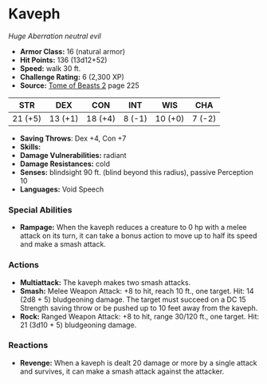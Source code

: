 # Kaveph

*Huge* *Aberration* *neutral evil*

- **Armor Class:** 16 (natural armor)
- **Hit Points:** 136 (13d12+52)
- **Speed:** walk 30 ft.
- **Challenge Rating:** 6 (2,300 XP)
- **Source:** [Tome of Beasts 2](https://koboldpress.com/kpstore/product/tome-of-beasts-2-for-5th-edition) page 225

| STR | DEX | CON | INT | WIS | CHA |
| --- | --- | --- | --- | --- | --- |
| 21 (+5) | 13 (+1) | 18 (+4) | 8 (-1) | 10 (+0) | 7 (-2) |

- **Saving Throws**: Dex +4, Con +7
- **Skills:** 
- **Damage Vulnerabilities:** radiant
- **Damage Resistances:** cold
- **Senses:** blindsight 90 ft. (blind beyond this radius), passive Perception 10
- **Languages:** Void Speech
### Special Abilities
- **Rampage:** When the kaveph reduces a creature to 0 hp with a melee attack on its turn, it can take a bonus action to move up to half its speed and make a smash attack.
### Actions
- **Multiattack:** The kaveph makes two smash attacks.
- **Smash:** Melee Weapon Attack: +8 to hit, reach 10 ft., one target. Hit: 14 (2d8 + 5) bludgeoning damage. The target must succeed on a DC 15 Strength saving throw or be pushed up to 10 feet away from the kaveph.
- **Rock:** Ranged Weapon Attack: +8 to hit, range 30/120 ft., one target. Hit: 21 (3d10 + 5) bludgeoning damage.
### Reactions
- **Revenge:** When a kaveph is dealt 20 damage or more by a single attack and survives, it can make a smash attack against the attacker.


